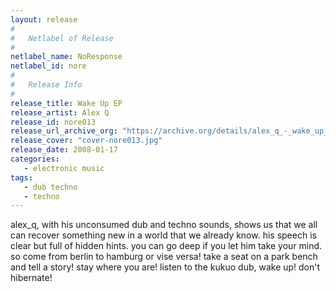 ```yaml
---
layout: release
#
#   Netlabel of Release
#
netlabel_name: NoResponse
netlabel_id: nore
#
#   Release Info
#
release_title: Wake Up EP
release_artist: Alex Q
release_id: nore013
release_url_archive_org: "https://archive.org/details/alex_q_-_wake_up_ep__nore013"
release_cover: "cover-nore013.jpg"
release_date: 2008-01-17
categories:
   - electronic music
tags:
   - dub techno
   - techno
---
```

alex_q, with his unconsumed dub and techno sounds, shows us that we all can recover something new in a world that we already know. his speech is clear but full of hidden hints. you can go deep if you let him take your mind. so come from berlin to hamburg or vise versa! take a seat on a park bench and tell a story! stay where you are! listen to the kukuo dub, wake up! don't hibernate!


